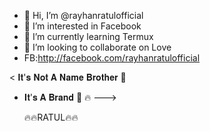 - 👋 Hi, I’m @rayhanratulofficial
- 👀 I’m interested in Facebook 
- 🌱 I’m currently learning Termux
- 💞️ I’m looking to collaborate on Love
- FB:http://facebook.com/rayhanratulofficial

< 𝐈𝐭'𝐬 𝐍𝐨𝐭 𝐀 𝐍𝐚𝐦𝐞 𝐁𝐫𝐨𝐭𝐡𝐞𝐫 🤞



- 𝐈𝐭'𝐬 𝐀 𝐁𝐫𝐚𝐧𝐝 🖕 🔥 --->


   🔥🔥RATUL🔥🔥
